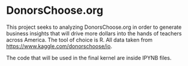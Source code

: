 # DonorsChoose.org

This project seeks to analyzing DonorsChoose.org in order to generate business insights that will drive more dollars into the hands of teachers across America. The tool of choice is R. All data taken from https://www.kaggle.com/donorschoose/io.

The code that will be used in the final kernel are inside IPYNB files.